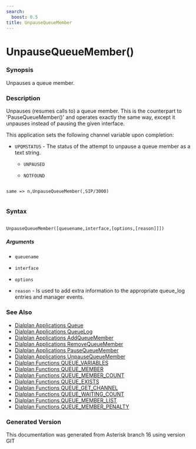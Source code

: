 ```yaml
---
search:
  boost: 0.5
title: UnpauseQueueMember
---
```


# UnpauseQueueMember()

### Synopsis

Unpauses a queue member.

### Description

Unpauses (resumes calls to) a queue member. This is the counterpart to 'PauseQueueMember()' and operates exactly the same way, except it unpauses instead of pausing the given interface.<br>

This application sets the following channel variable upon completion:<br>


* `UPQMSTATUS` - The status of the attempt to unpause a queue member as a text string.<br>

    * `UNPAUSED`

    * `NOTFOUND`
``` title="Example: Unpause queue member"

same => n,UnpauseQueueMember(,SIP/3000)


```

### Syntax


```

UnpauseQueueMember([queuename,interface,[options,[reason]]])
```
##### Arguments


* `queuename`

* `interface`

* `options`

* `reason` - Is used to add extra information to the appropriate queue\_log entries and manager events.<br>

### See Also

* [Dialplan Applications Queue](/Asterisk_16_Documentation/API_Documentation/Dialplan_Applications/Queue)
* [Dialplan Applications QueueLog](/Asterisk_16_Documentation/API_Documentation/Dialplan_Applications/QueueLog)
* [Dialplan Applications AddQueueMember](/Asterisk_16_Documentation/API_Documentation/Dialplan_Applications/AddQueueMember)
* [Dialplan Applications RemoveQueueMember](/Asterisk_16_Documentation/API_Documentation/Dialplan_Applications/RemoveQueueMember)
* [Dialplan Applications PauseQueueMember](/Asterisk_16_Documentation/API_Documentation/Dialplan_Applications/PauseQueueMember)
* [Dialplan Applications UnpauseQueueMember](/Asterisk_16_Documentation/API_Documentation/Dialplan_Applications/UnpauseQueueMember)
* [Dialplan Functions QUEUE_VARIABLES](/Asterisk_16_Documentation/API_Documentation/Dialplan_Functions/QUEUE_VARIABLES)
* [Dialplan Functions QUEUE_MEMBER](/Asterisk_16_Documentation/API_Documentation/Dialplan_Functions/QUEUE_MEMBER)
* [Dialplan Functions QUEUE_MEMBER_COUNT](/Asterisk_16_Documentation/API_Documentation/Dialplan_Functions/QUEUE_MEMBER_COUNT)
* [Dialplan Functions QUEUE_EXISTS](/Asterisk_16_Documentation/API_Documentation/Dialplan_Functions/QUEUE_EXISTS)
* [Dialplan Functions QUEUE_GET_CHANNEL](/Asterisk_16_Documentation/API_Documentation/Dialplan_Functions/QUEUE_GET_CHANNEL)
* [Dialplan Functions QUEUE_WAITING_COUNT](/Asterisk_16_Documentation/API_Documentation/Dialplan_Functions/QUEUE_WAITING_COUNT)
* [Dialplan Functions QUEUE_MEMBER_LIST](/Asterisk_16_Documentation/API_Documentation/Dialplan_Functions/QUEUE_MEMBER_LIST)
* [Dialplan Functions QUEUE_MEMBER_PENALTY](/Asterisk_16_Documentation/API_Documentation/Dialplan_Functions/QUEUE_MEMBER_PENALTY)


### Generated Version

This documentation was generated from Asterisk branch 16 using version GIT 